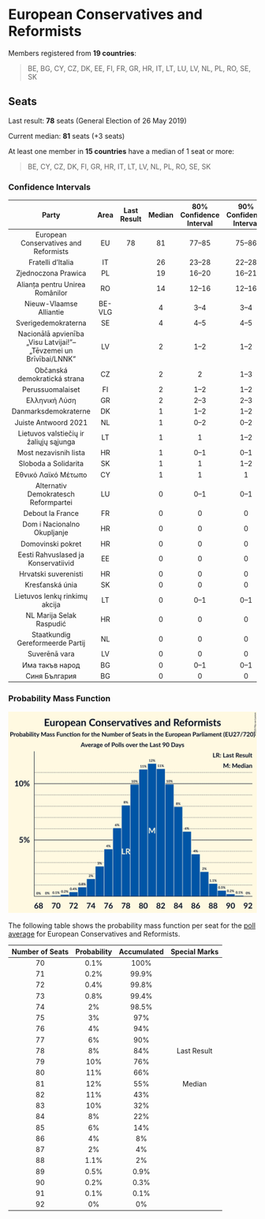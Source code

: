# European Conservatives and Reformists

Members registered from **19 countries**:

> BE, BG, CY, CZ, DK, EE, FI, FR, GR, HR, IT, LT, LU, LV, NL, PL, RO, SE, SK

## Seats

Last result: **78** seats (General Election of 26 May 2019)

Current median: **81** seats (+3 seats)

At least one member in **15 countries** have a median of 1 seat or more:

> BE, CY, CZ, DK, FI, GR, HR, IT, LT, LV, NL, PL, RO, SE, SK

### Confidence Intervals

| Party | Area | Last Result | Median | 80% Confidence Interval | 90% Confidence Interval | 95% Confidence Interval | 99% Confidence Interval |
|:-----:|:----:|:-----------:|:------:|:-----------------------:|:-----------------------:|:-----------------------:|:-----------------------:|
| European Conservatives and Reformists | EU | 78 | 81 | 77–85 | 75–86 | 74–87 | 72–89 |
| Fratelli d’Italia | IT | | 26 | 23–28 | 22–28 | 21–29 | 21–30 |
| Zjednoczona Prawica | PL | | 19 | 16–20 | 16–21 | 16–21 | 15–22 |
| Alianța pentru Unirea Românilor | RO | | 14 | 12–16 | 12–16 | 12–16 | 11–17 |
| Nieuw-Vlaamse Alliantie | BE-VLG | | 4 | 3–4 | 3–4 | 3–4 | 3–4 |
| Sverigedemokraterna | SE | | 4 | 4–5 | 4–5 | 4–5 | 4–5 |
| Nacionālā apvienība „Visu Latvijai!”–„Tēvzemei un Brīvībai/LNNK” | LV | | 2 | 1–2 | 1–2 | 1–2 | 1–2 |
| Občanská demokratická strana | CZ | | 2 | 2 | 1–3 | 1–3 | 1–3 |
| Perussuomalaiset | FI | | 2 | 1–2 | 1–2 | 1–2 | 1–2 |
| Ελληνική Λύση | GR | | 2 | 2–3 | 2–3 | 2–3 | 1–3 |
| Danmarksdemokraterne | DK | | 1 | 1–2 | 1–2 | 1–2 | 1–2 |
| Juiste Antwoord 2021 | NL | | 1 | 0–2 | 0–2 | 0–2 | 0–3 |
| Lietuvos valstiečių ir žaliųjų sąjunga | LT | | 1 | 1 | 1–2 | 1–2 | 1–2 |
| Most nezavisnih lista | HR | | 1 | 0–1 | 0–1 | 0–1 | 0–1 |
| Sloboda a Solidarita | SK | | 1 | 1 | 1–2 | 0–2 | 0–2 |
| Εθνικό Λαϊκό Μέτωπο | CY | | 1 | 1 | 1 | 1 | 1 |
| Alternativ Demokratesch Reformpartei | LU | | 0 | 0–1 | 0–1 | 0–1 | 0–1 |
| Debout la France | FR | | 0 | 0 | 0 | 0 | 0 |
| Dom i Nacionalno Okupljanje | HR | | 0 | 0 | 0 | 0 | 0 |
| Domovinski pokret | HR | | 0 | 0 | 0 | 0 | 0 |
| Eesti Rahvuslased ja Konservatiivid | EE | | 0 | 0 | 0 | 0 | 0 |
| Hrvatski suverenisti | HR | | 0 | 0 | 0 | 0 | 0 |
| Kresťanská únia | SK | | 0 | 0 | 0 | 0 | 0 |
| Lietuvos lenkų rinkimų akcija | LT | | 0 | 0–1 | 0–1 | 0–1 | 0–1 |
| NL Marija Selak Raspudić | HR | | 0 | 0 | 0 | 0 | 0 |
| Staatkundig Gereformeerde Partij | NL | | 0 | 0 | 0 | 0 | 0–1 |
| Suverēnā vara | LV | | 0 | 0 | 0 | 0 | 0–1 |
| Има такъв народ | BG | | 0 | 0–1 | 0–1 | 0–1 | 0–2 |
| Синя България | BG | | 0 | 0 | 0 | 0 | 0 |

### Probability Mass Function

![Graph with seats probability mass function not yet produced](average-2025-07-31-seats-pmf-europeanconservativesandreformists.png "Seats Probability Mass Function")

The following table shows the probability mass function per seat for the [poll average](average-2025-07-31.html) for European Conservatives and Reformists.

| Number of Seats | Probability | Accumulated | Special Marks |
|:---------------:|:-----------:|:-----------:|:-------------:|
| 70 | 0.1% | 100% |  |
| 71 | 0.2% | 99.9% |  |
| 72 | 0.4% | 99.8% |  |
| 73 | 0.8% | 99.4% |  |
| 74 | 2% | 98.5% |  |
| 75 | 3% | 97% |  |
| 76 | 4% | 94% |  |
| 77 | 6% | 90% |  |
| 78 | 8% | 84% | Last Result |
| 79 | 10% | 76% |  |
| 80 | 11% | 66% |  |
| 81 | 12% | 55% | Median |
| 82 | 11% | 43% |  |
| 83 | 10% | 32% |  |
| 84 | 8% | 22% |  |
| 85 | 6% | 14% |  |
| 86 | 4% | 8% |  |
| 87 | 2% | 4% |  |
| 88 | 1.1% | 2% |  |
| 89 | 0.5% | 0.9% |  |
| 90 | 0.2% | 0.3% |  |
| 91 | 0.1% | 0.1% |  |
| 92 | 0% | 0% |  |


